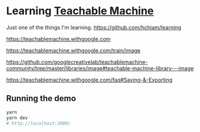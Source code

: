 # Learning [Teachable Machine](https://teachablemachine.withgoogle.com/)

Just one of the things I'm learning. https://github.com/hchiam/learning

https://teachablemachine.withgoogle.com

https://teachablemachine.withgoogle.com/train/image

https://github.com/googlecreativelab/teachablemachine-community/tree/master/libraries/image#teachable-machine-library---image

https://teachablemachine.withgoogle.com/faq#Saving-&-Exporting

## Running the demo

```sh
yarn
yarn dev
# http://localhost:3000/
```
